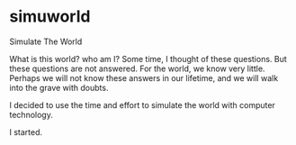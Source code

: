 # simuworld
Simulate The World

What is this world? who am I? Some time, I thought of these questions. But these questions are not answered. For the world, we know very little. Perhaps we will not know these answers in our lifetime, and we will walk into the grave with doubts.

I decided to use the time and effort to simulate the world with computer technology.

I started.
